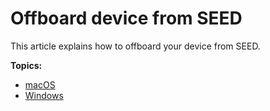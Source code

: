 # Offboard device from SEED

This article explains how to offboard your device from SEED.



**Topics:**
- [macOS](offboard-device/mac-os)
- [Windows](offboard-device/windows)
